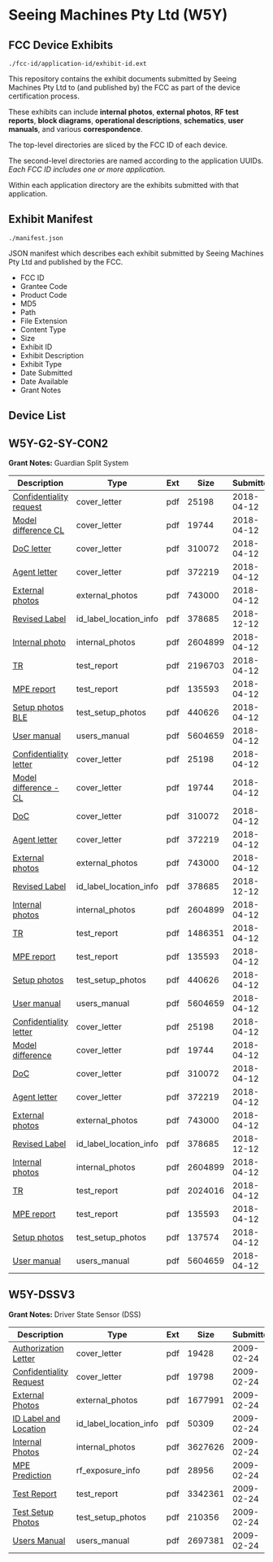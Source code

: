 # Seeing Machines Pty Ltd (W5Y)
## FCC Device Exhibits

```
./fcc-id/application-id/exhibit-id.ext
```

This repository contains the exhibit documents submitted by Seeing Machines Pty Ltd to (and published by) the FCC as part of the device certification process.

These exhibits can include **internal photos**, **external photos**, **RF test reports**, **block diagrams**, **operational descriptions**, **schematics**, **user manuals**, and various **correspondence**.

The top-level directories are sliced by the FCC ID of each device.

The second-level directories are named according to the application UUIDs. *Each FCC ID includes one or more application.*

Within each application directory are the exhibits submitted with that application. 

## Exhibit Manifest

```
./manifest.json
```

JSON manifest which describes each exhibit submitted by Seeing Machines Pty Ltd and published by the FCC.

- FCC ID
- Grantee Code
- Product Code
- MD5
- Path
- File Extension
- Content Type
- Size
- Exhibit ID
- Exhibit Description
- Exhibit Type
- Date Submitted
- Date Available
- Grant Notes

## Device List
## W5Y-G2-SY-CON2
**Grant Notes:** Guardian Split System

| Description | Type | Ext | Size | Submitted | Available |
| ----------- | ---- | --- | ---- | --------- | --------- |
| [Confidentiality request](W5Y-G2-SY-CON2/e3b56931331c97e62c6baa7a77ee4dff/3814442.pdf) | cover_letter | pdf | 25198 | 2018-04-12 | 2018-04-12 |
| [Model difference CL](W5Y-G2-SY-CON2/e3b56931331c97e62c6baa7a77ee4dff/3814444.pdf) | cover_letter | pdf | 19744 | 2018-04-12 | 2018-04-12 |
| [DoC letter](W5Y-G2-SY-CON2/e3b56931331c97e62c6baa7a77ee4dff/3814470.pdf) | cover_letter | pdf | 310072 | 2018-04-12 | 2018-04-12 |
| [Agent letter](W5Y-G2-SY-CON2/e3b56931331c97e62c6baa7a77ee4dff/3814471.pdf) | cover_letter | pdf | 372219 | 2018-04-12 | 2018-04-12 |
| [External photos](W5Y-G2-SY-CON2/e3b56931331c97e62c6baa7a77ee4dff/3814441.pdf) | external_photos | pdf | 743000 | 2018-04-12 | 2018-10-09 |
| [Revised Label](W5Y-G2-SY-CON2/e3b56931331c97e62c6baa7a77ee4dff/4103987.pdf) | id_label_location_info | pdf | 378685 | 2018-12-12 | 2018-04-12 |
| [Internal photo](W5Y-G2-SY-CON2/e3b56931331c97e62c6baa7a77ee4dff/3814450.pdf) | internal_photos | pdf | 2604899 | 2018-04-12 | 2018-10-09 |
| [TR](W5Y-G2-SY-CON2/e3b56931331c97e62c6baa7a77ee4dff/3814446.pdf) | test_report | pdf | 2196703 | 2018-04-12 | 2018-04-12 |
| [MPE report](W5Y-G2-SY-CON2/e3b56931331c97e62c6baa7a77ee4dff/3814466.pdf) | test_report | pdf | 135593 | 2018-04-12 | 2018-04-12 |
| [Setup photos BLE](W5Y-G2-SY-CON2/e3b56931331c97e62c6baa7a77ee4dff/3814473.pdf) | test_setup_photos | pdf | 440626 | 2018-04-12 | 2018-10-09 |
| [User manual](W5Y-G2-SY-CON2/e3b56931331c97e62c6baa7a77ee4dff/3814443.pdf) | users_manual | pdf | 5604659 | 2018-04-12 | 2018-10-09 |
| [Confidentiality letter](W5Y-G2-SY-CON2/e74f33fa1c3df33da8ab6835de19bf89/3814442.pdf) | cover_letter | pdf | 25198 | 2018-04-12 | 2018-04-12 |
| [Model difference - CL](W5Y-G2-SY-CON2/e74f33fa1c3df33da8ab6835de19bf89/3814444.pdf) | cover_letter | pdf | 19744 | 2018-04-12 | 2018-04-12 |
| [DoC](W5Y-G2-SY-CON2/e74f33fa1c3df33da8ab6835de19bf89/3814470.pdf) | cover_letter | pdf | 310072 | 2018-04-12 | 2018-04-12 |
| [Agent letter](W5Y-G2-SY-CON2/e74f33fa1c3df33da8ab6835de19bf89/3814471.pdf) | cover_letter | pdf | 372219 | 2018-04-12 | 2018-04-12 |
| [External photos](W5Y-G2-SY-CON2/e74f33fa1c3df33da8ab6835de19bf89/3814441.pdf) | external_photos | pdf | 743000 | 2018-04-12 | 2018-10-09 |
| [Revised Label](W5Y-G2-SY-CON2/e74f33fa1c3df33da8ab6835de19bf89/4103987.pdf) | id_label_location_info | pdf | 378685 | 2018-12-12 | 2018-04-12 |
| [Internal photos](W5Y-G2-SY-CON2/e74f33fa1c3df33da8ab6835de19bf89/3814450.pdf) | internal_photos | pdf | 2604899 | 2018-04-12 | 2018-10-09 |
| [TR](W5Y-G2-SY-CON2/e74f33fa1c3df33da8ab6835de19bf89/3814677.pdf) | test_report | pdf | 1486351 | 2018-04-12 | 2018-04-12 |
| [MPE report](W5Y-G2-SY-CON2/e74f33fa1c3df33da8ab6835de19bf89/3814466.pdf) | test_report | pdf | 135593 | 2018-04-12 | 2018-04-12 |
| [Setup photos](W5Y-G2-SY-CON2/e74f33fa1c3df33da8ab6835de19bf89/3814473.pdf) | test_setup_photos | pdf | 440626 | 2018-04-12 | 2018-10-09 |
| [User manual](W5Y-G2-SY-CON2/e74f33fa1c3df33da8ab6835de19bf89/3814443.pdf) | users_manual | pdf | 5604659 | 2018-04-12 | 2018-10-09 |
| [Confidentiality letter](W5Y-G2-SY-CON2/f1ba0c877e59166fd3ead5a7f415cffa/3814442.pdf) | cover_letter | pdf | 25198 | 2018-04-12 | 2018-04-12 |
| [Model difference](W5Y-G2-SY-CON2/f1ba0c877e59166fd3ead5a7f415cffa/3814444.pdf) | cover_letter | pdf | 19744 | 2018-04-12 | 2018-04-12 |
| [DoC](W5Y-G2-SY-CON2/f1ba0c877e59166fd3ead5a7f415cffa/3814470.pdf) | cover_letter | pdf | 310072 | 2018-04-12 | 2018-04-12 |
| [Agent letter](W5Y-G2-SY-CON2/f1ba0c877e59166fd3ead5a7f415cffa/3814471.pdf) | cover_letter | pdf | 372219 | 2018-04-12 | 2018-04-12 |
| [External photos](W5Y-G2-SY-CON2/f1ba0c877e59166fd3ead5a7f415cffa/3814441.pdf) | external_photos | pdf | 743000 | 2018-04-12 | 2018-10-09 |
| [Revised Label](W5Y-G2-SY-CON2/f1ba0c877e59166fd3ead5a7f415cffa/4103987.pdf) | id_label_location_info | pdf | 378685 | 2018-12-12 | 2018-04-12 |
| [Internal photos](W5Y-G2-SY-CON2/f1ba0c877e59166fd3ead5a7f415cffa/3814450.pdf) | internal_photos | pdf | 2604899 | 2018-04-12 | 2018-10-09 |
| [TR](W5Y-G2-SY-CON2/f1ba0c877e59166fd3ead5a7f415cffa/3814738.pdf) | test_report | pdf | 2024016 | 2018-04-12 | 2018-04-12 |
| [MPE report](W5Y-G2-SY-CON2/f1ba0c877e59166fd3ead5a7f415cffa/3814466.pdf) | test_report | pdf | 135593 | 2018-04-12 | 2018-04-12 |
| [Setup photos](W5Y-G2-SY-CON2/f1ba0c877e59166fd3ead5a7f415cffa/3814749.pdf) | test_setup_photos | pdf | 137574 | 2018-04-12 | 2018-10-09 |
| [User manual](W5Y-G2-SY-CON2/f1ba0c877e59166fd3ead5a7f415cffa/3814443.pdf) | users_manual | pdf | 5604659 | 2018-04-12 | 2018-10-09 |
## W5Y-DSSV3
**Grant Notes:** Driver State Sensor (DSS)

| Description | Type | Ext | Size | Submitted | Available |
| ----------- | ---- | --- | ---- | --------- | --------- |
| [Authorization Letter](W5Y-DSSV3/6a9215e2c749cf25360e2858aecaeb4d/1072166.pdf) | cover_letter | pdf | 19428 | 2009-02-24 | 2009-02-24 |
| [Confidentiality Request](W5Y-DSSV3/6a9215e2c749cf25360e2858aecaeb4d/1072167.pdf) | cover_letter | pdf | 19798 | 2009-02-24 | 2009-02-24 |
| [External Photos](W5Y-DSSV3/6a9215e2c749cf25360e2858aecaeb4d/1072169.pdf) | external_photos | pdf | 1677991 | 2009-02-24 | 2009-02-24 |
| [ID Label and Location](W5Y-DSSV3/6a9215e2c749cf25360e2858aecaeb4d/1072170.pdf) | id_label_location_info | pdf | 50309 | 2009-02-24 | 2009-02-24 |
| [Internal Photos](W5Y-DSSV3/6a9215e2c749cf25360e2858aecaeb4d/1072171.pdf) | internal_photos | pdf | 3627626 | 2009-02-24 | 2009-02-24 |
| [MPE Prediction](W5Y-DSSV3/6a9215e2c749cf25360e2858aecaeb4d/1072173.pdf) | rf_exposure_info | pdf | 28956 | 2009-02-24 | 2009-02-24 |
| [Test Report](W5Y-DSSV3/6a9215e2c749cf25360e2858aecaeb4d/1072176.pdf) | test_report | pdf | 3342361 | 2009-02-24 | 2009-02-24 |
| [Test Setup Photos](W5Y-DSSV3/6a9215e2c749cf25360e2858aecaeb4d/1072177.pdf) | test_setup_photos | pdf | 210356 | 2009-02-24 | 2009-02-24 |
| [Users Manual](W5Y-DSSV3/6a9215e2c749cf25360e2858aecaeb4d/1072178.pdf) | users_manual | pdf | 2697381 | 2009-02-24 | 2009-02-24 |

